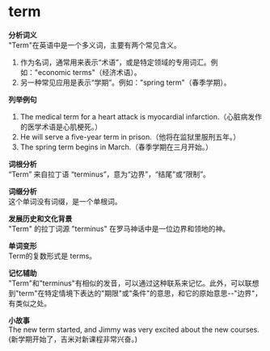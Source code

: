 # term

**分析词义**  
"Term"在英语中是一个多义词，主要有两个常见含义。

  

1.  作为名词，通常用来表示“术语”，或是特定领域的专用词汇。例如："economic terms"（经济术语）。
2.  另一种常见应用是表示“学期”。例如："spring term"（春季学期）。

  

**列举例句**

  

1.  The medical term for a heart attack is myocardial infarction.（心脏病发作的医学术语是心肌梗死。）
2.  He will serve a five-year term in prison.（他将在监狱里服刑五年。）
3.  The spring term begins in March.（春季学期在三月开始。）

  

**词根分析**  
“Term” 来自拉丁语 “terminus”，意为“边界”，“结尾”或“限制”。

  

**词缀分析**  
这个单词没有词缀，是一个单根词。

  

**发展历史和文化背景**  
"Term" 的拉丁词源 "terminus" 在罗马神话中是一位边界和领地的神。

  

**单词变形**  
Term的复数形式是 terms。

  

**记忆辅助**  
"Term"和"terminus"有相似的发音，可以通过这种联系来记忆。此外，可以联想到"term"在特定情境下表达的"期限"或"条件"的意思，和它的原始意思--"边界"，有类似之处。

  

**小故事**  
The new term started, and Jimmy was very excited about the new courses. (新学期开始了，吉米对新课程非常兴奋。)
